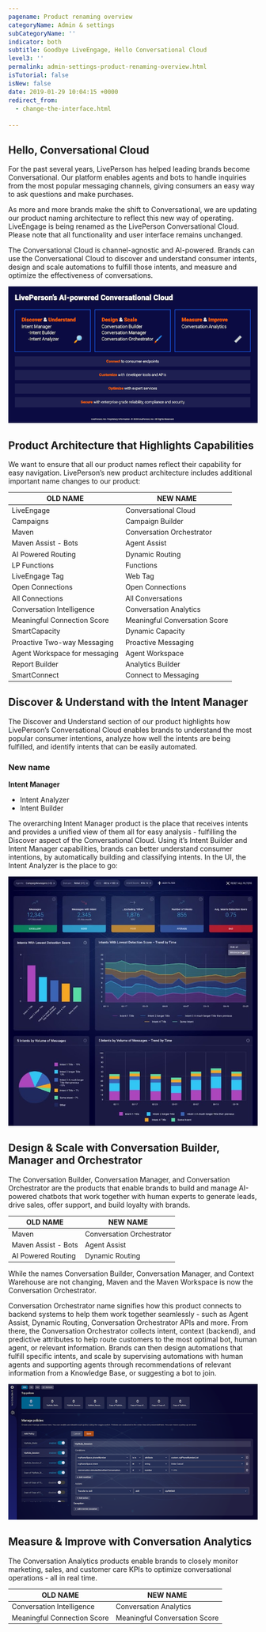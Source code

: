 ```yaml
---
pagename: Product renaming overview
categoryName: Admin & settings
subCategoryName: ''
indicator: both
subtitle: Goodbye LiveEngage, Hello Conversational Cloud
level3: ''
permalink: admin-settings-product-renaming-overview.html
isTutorial: false
isNew: false
date: 2019-01-29 10:04:15 +0000
redirect_from:
  - change-the-interface.html

---
```

## Hello, Conversational Cloud
For the past several years, LivePerson has helped leading brands become Conversational. Our platform enables agents and bots to handle inquiries from the most popular messaging channels, giving consumers an easy way to ask questions and make purchases.  

As more and more brands make the shift to Conversational, we are updating our product naming architecture to reflect this new way of operating.  LiveEngage is being renamed as the LivePerson Conversational Cloud. Please note that all functionality and user interface remains unchanged.

The Conversational Cloud is channel-agnostic and AI-powered. Brands can use the Conversational Cloud to discover and understand consumer intents, design and scale automations to fulfill those intents, and measure and optimize the effectiveness of conversations. 

![](img/product-renaming1.png)

## Product Architecture that Highlights Capabilities
We want to ensure that all our product names reflect their capability for easy navigation. LivePerson’s new product architecture includes additional important name changes to our product:

| OLD NAME | NEW NAME | 
| --- | --- | 
| LiveEngage | Conversational Cloud |
| Campaigns | Campaign Builder | 
| Maven | Conversation Orchestrator | 
| Maven Assist - Bots | Agent Assist |
| AI Powered Routing | Dynamic Routing | 
| LP Functions | Functions | 
| LiveEngage Tag | Web Tag |
| Open Connections | Open Connections | 
| All Connections | All Conversations | 
| Conversation Intelligence | Conversation Analytics |
| Meaningful Connection Score | Meaningful Conversation Score | 
| SmartCapacity | Dynamic Capacity | 
| Proactive Two-way Messaging | Proactive Messaging |
| Agent Workspace for messaging | Agent Workspace |
| Report Builder| Analytics Builder
| SmartConnect| Connect to Messaging|

## Discover & Understand with the Intent Manager
The Discover and Understand section of our product highlights how LivePerson’s Conversational Cloud enables brands to understand the most popular consumer intentions, analyze how well the intents are being fulfilled, and identify intents that can be easily automated.

### New name
**Intent Manager**
- Intent Analyzer
- Intent Builder

The overarching Intent Manager product is the place that receives intents and provides a unified view of them all for easy analysis - fulfilling the Discover aspect of the Conversational Cloud. Using it’s Intent Builder and Intent Manager capabilities, brands can better understand consumer intentions, by automatically building and classifying intents. In the UI, the Intent Analyzer is the place to go:

![](img/product-renaming2.jpg)

## Design & Scale with Conversation Builder, Manager and Orchestrator 
The Conversation Builder, Conversation Manager, and Conversation Orchestrator are the products that enable brands to build and manage AI-powered chatbots that work together with human experts to generate leads, drive sales, offer support, and build loyalty with brands.

| OLD NAME | NEW NAME | 
| --- | --- | 
| Maven | Conversation Orchestrator |
| Maven Assist - Bots| Agent Assist | 
| AI Powered Routing | Dynamic Routing | 

While the names Conversation Builder, Conversation Manager, and Context Warehouse are not changing, Maven and the Maven Workspace is now the Conversation Orchestrator. 

Conversation Orchestrator name signifies how this product connects to backend systems to help them work together seamlessly - such as Agent Assist, Dynamic Routing, Conversation Orchestrator APIs and more. From there, the Conversation Orchestrator collects intent, context (backend), and predictive attributes to help route customers to the most optimal bot, human agent, or relevant information. Brands can then design automations that fulfill specific intents, and scale by supervising automations with human agents and supporting agents through recommendations of  relevant information from a Knowledge Base, or suggesting a bot to join.

![](img/product-renaming3.png)

## Measure & Improve with Conversation Analytics
The Conversation Analytics products enable brands to closely monitor marketing, sales, and customer care KPIs to optimize conversational operations - all in real time. 

| OLD NAME | NEW NAME | 
| --- | --- | 
| Conversation Intelligence | Conversation Analytics |
| Meaningful Connection Score | Meaningful Conversation Score | 



